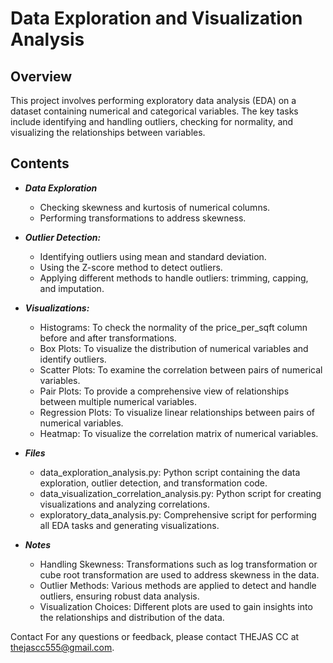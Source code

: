 # Data Exploration and Visualization Analysis

## Overview
This project involves performing exploratory data analysis (EDA) on a dataset containing numerical and categorical variables. The key tasks include identifying and handling outliers, checking for normality, and visualizing the relationships between variables.

## Contents

+ ***Data Exploration***
    + Checking skewness and kurtosis of numerical columns.
    + Performing transformations to address skewness.
+ ***Outlier Detection:***
    + Identifying outliers using mean and standard deviation.
    + Using the Z-score method to detect outliers.
    + Applying different methods to handle outliers: trimming, capping, and imputation.
+ ***Visualizations:***
    + Histograms: To check the normality of the price_per_sqft column before and after transformations.
    + Box Plots: To visualize the distribution of numerical variables and identify outliers.
    + Scatter Plots: To examine the correlation between pairs of numerical variables.
    + Pair Plots: To provide a comprehensive view of relationships between multiple numerical variables.
    + Regression Plots: To visualize linear relationships between pairs of numerical variables.
    + Heatmap: To visualize the correlation matrix of numerical variables.
+ ***Files***
    + data_exploration_analysis.py: Python script containing the data exploration, outlier detection, and transformation code.
    + data_visualization_correlation_analysis.py: Python script for creating visualizations and analyzing correlations.
    + exploratory_data_analysis.py: Comprehensive script for performing all EDA tasks and generating visualizations.
  
+ ***Notes***
    + Handling Skewness: Transformations such as log transformation or cube root transformation are used to address skewness in the data.
    + Outlier Methods: Various methods are applied to detect and handle outliers, ensuring robust data analysis.
    + Visualization Choices: Different plots are used to gain insights into the relationships and distribution of the data.


Contact
For any questions or feedback, please contact THEJAS CC at thejascc555@gmail.com.


